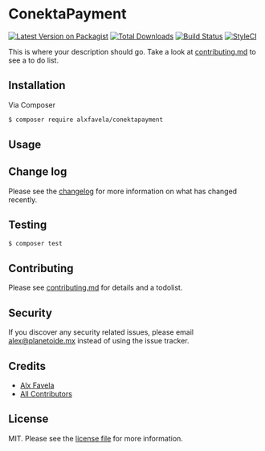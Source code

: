 # ConektaPayment

[![Latest Version on Packagist][ico-version]][link-packagist]
[![Total Downloads][ico-downloads]][link-downloads]
[![Build Status][ico-travis]][link-travis]
[![StyleCI][ico-styleci]][link-styleci]

This is where your description should go. Take a look at [contributing.md](contributing.md) to see a to do list.

## Installation

Via Composer

``` bash
$ composer require alxfavela/conektapayment
```

## Usage

## Change log

Please see the [changelog](changelog.md) for more information on what has changed recently.

## Testing

``` bash
$ composer test
```

## Contributing

Please see [contributing.md](contributing.md) for details and a todolist.

## Security

If you discover any security related issues, please email alex@planetoide.mx instead of using the issue tracker.

## Credits

- [Alx Favela][link-author]
- [All Contributors][link-contributors]

## License

MIT. Please see the [license file](license.md) for more information.

[ico-version]: https://img.shields.io/packagist/v/alxfavela/conektapayment.svg?style=flat-square
[ico-downloads]: https://img.shields.io/packagist/dt/alxfavela/conektapayment.svg?style=flat-square
[ico-travis]: https://img.shields.io/travis/alxfavela/conektapayment/master.svg?style=flat-square
[ico-styleci]: https://styleci.io/repos/12345678/shield

[link-packagist]: https://packagist.org/packages/alxfavela/conektapayment
[link-downloads]: https://packagist.org/packages/alxfavela/conektapayment
[link-travis]: https://travis-ci.org/alxfavela/conektapayment
[link-styleci]: https://styleci.io/repos/12345678
[link-author]: https://github.com/alxfavela
[link-contributors]: ../../contributors]